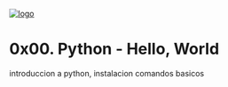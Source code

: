[![logo](https://lh3.googleusercontent.com/proxy/9zVT5VGl1GopBXFGDQGaQO-am7e5Rc-HoYU_Tme6l0Khgr1M3GZwHteVuXPdEA3hk-3vags5bIIt8WX-YnL2aZuG "logo")](https://lh3.googleusercontent.com/proxy/9zVT5VGl1GopBXFGDQGaQO-am7e5Rc-HoYU_Tme6l0Khgr1M3GZwHteVuXPdEA3hk-3vags5bIIt8WX-YnL2aZuG "logo")

# 0x00. Python - Hello, World
introduccion a python, instalacion comandos basicos